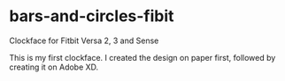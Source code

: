 # bars-and-circles-fibit
Clockface for Fitbit Versa 2, 3 and Sense

This is my first clockface. I created the design on paper first, followed by creating it on Adobe XD. 

